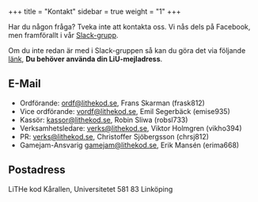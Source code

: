 +++
title = "Kontakt"
sidebar = true
weight = "1"
+++

Har du någon fråga? Tveka inte att kontakta oss. Vi nås dels på Facebook, men framförallt i vår [Slack-grupp](https://lithe-kod.slack.com).

Om du inte redan är med i Slack-gruppen så kan du göra det via följande [länk](https://lithe-kod.slack.com/signup), **Du behöver använda din LiU-mejladress**.

## E-Mail
* Ordförande: [ordf@lithekod.se](mailto:ordf@lithekod.se), Frans Skarman (frask812)
* Vice ordförande: [vordf@lithekod.se](mailto:vordf@lithekod.se), Emil Segerbäck (emise935)
* Kassör: [kassor@lithekod.se](mailto:kassor@lithekod.se), Robin Sliwa (robsl733)
* Verksamhetsledare: [verks@lithekod.se](mailto:verks@lithekod.se), Viktor Holmgren (vikho394)
* PR: [verks@lithekod.se](mailto:pr@lithekod.se), Christoffer Sjöbergsson (chrsj812)
* Gamejam-Ansvarig [gamejam@lithekod.se](mailto:gamejam@lithekod.se), Erik Mansén (erima668)

## Postadress
LiTHe kod Kårallen, Universitetet 581 83 Linköping

